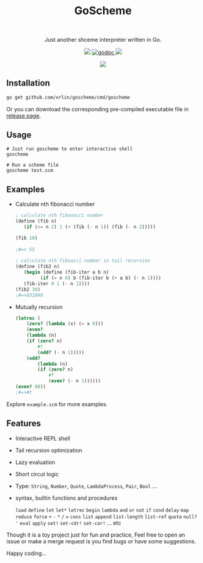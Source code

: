<h1 align="center">GoScheme</h1><br>
<p align="center">Just another shceme interpreter written in Go.</p>
<p align="center">
  <a href="https://travis-ci.org/xrlin/goscheme"><img src="https://travis-ci.org/xrlin/goscheme.svg?branch=master"><a/>
  <a href="https://godoc.org/github.com/xrlin/goscheme" rel="nofollow">
    <img src="https://camo.githubusercontent.com/4953dcce3ef06016a8f872b20e3bf6cd65e99621/68747470733a2f2f696d672e736869656c64732e696f2f62616467652f676f646f632d7265666572656e63652d3532373242342e737667" alt="godoc" style="max-width:100%;">
  </a>
  <a href="https://goreportcard.com/report/github.com/xrlin/goscheme"><img src="https://goreportcard.com/badge/github.com/xrlin/goscheme"></a>
</p>

<p align="center">
  <img src="https://raw.githubusercontent.com/xrlin/goscheme/master/screenshots/repl.gif">
</p>

## Installation

```bash
go get github.com/xrlin/goscheme/cmd/goscheme
```

Or you can download the corresponding pre-compiled executable file in [release page](https://github.com/xrlin/goscheme/releases).

## Usage

```shell
# Just run goscheme to enter interactive shell
goscheme

# Run a scheme file
goscheme test.scm
```

## Examples

* Calculate nth fibonacci number

    ```scheme
    ; calculate nth fibonacci number
    (define (fib n)
       (if (<= n 2) 1 (+ (fib (- n 1)) (fib (- n 2)))))
    
    (fib 10)
     
    ;#=> 55
     
    ; calculate nth fibnacci number in tail recursion
    (define (fib2 n)
       (begin (define (fib-iter a b n)
             (if (= n 0) b (fib-iter b (+ a b) (- n 1))))
       (fib-iter 0 1 (- n 1))))
    (fib2 30)
    ;#=>832040
    ```

* Mutually recursion

    ```scheme
    (letrec (
        (zero? (lambda (x) (= x 0)))
        (even?
        (lambda (n)
        (if (zero? n)
            #t
            (odd? (- n 1)))))
        (odd?
            (lambda (n)
            (if (zero? n)
                #f
                (even? (- n 1))))))
    (even? 88))
    ;#=>#t
    ```

Explore `example.scm` for more examples.


## Features

* Interactive REPL shell

* Tail recursion optimization

* Lazy evaluation

* Short circut logic

* Type: `String`, `Number`, `Quote`, `LambdaProcess`, `Pair`, `Bool` ...

* syntax, builtin functions and procedures

    `load` 
    `define`
    `let`
    `let*`
    `letrec`
    `begin`
    `lambda`
    `and`
    `or`
    `not`
    `if`
    `cond`
    `delay`
    `map`
    `reduce`
    `force`
    `+`
    `-`
    `*`
    `/`
    `=`
    `cons`
    `list`
    `append`
    `list-length`
    `list-ref`
    `quote`
    `null?`
    `'`
    `eval`
    `apply`
    `set!`
    `set-cdr!`
    `set-car!`
    ... etc

Though it is a toy project just for fun and practice, Feel free to open an issue or make a merge request is you find bugs or have some suggestions.

Happy coding...


